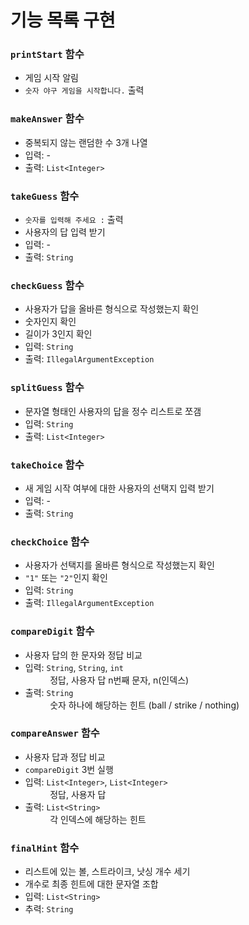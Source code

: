 # 기능 목록 구현

### `printStart` 함수 
* 게임 시작 알림
* `숫자 야구 게임을 시작합니다.` 출력

### `makeAnswer` 함수
* 중복되지 않는 랜덤한 수 3개 나열
* 입력: -
* 출력: `List<Integer>`

### `takeGuess` 함수
* `숫자를 입력해 주세요 :` 출력
* 사용자의 답 입력 받기
* 입력: -
* 출력: `String`

### `checkGuess` 함수
* 사용자가 답을 올바른 형식으로 작성했는지 확인
* 숫자인지 확인
* 길이가 3인지 확인
* 입력: `String`
* 출력: `IllegalArgumentException`

### `splitGuess` 함수
* 문자열 형태인 사용자의 답을 정수 리스트로 쪼갬
* 입력: `String`
* 출력: `List<Integer>`

### `takeChoice` 함수
* 새 게임 시작 여부에 대한 사용자의 선택지 입력 받기
* 입력: -
* 출력: `String`

### `checkChoice` 함수
* 사용자가 선택지를 올바른 형식으로 작성했는지 확인
* `"1"` 또는 `"2"`인지 확인
* 입력: `String`
* 출력: `IllegalArgumentException`

### `compareDigit` 함수
* 사용자 답의 한 문자와 정답 비교
* 입력: `String`, `String`, `int`
  <br>&nbsp;&nbsp;&nbsp;&nbsp;&nbsp;&nbsp;&nbsp;&nbsp;&nbsp;
  정답, 사용자 답 n번째 문자, n(인덱스)
* 출력: `String`
  <br>&nbsp;&nbsp;&nbsp;&nbsp;&nbsp;&nbsp;&nbsp;&nbsp;&nbsp;
  숫자 하나에 해당하는 힌트 (ball / strike / nothing)

### `compareAnswer` 함수
* 사용자 답과 정답 비교
* `compareDigit` 3번 실행
* 입력: `List<Integer>`, `List<Integer>`
  <br>&nbsp;&nbsp;&nbsp;&nbsp;&nbsp;&nbsp;&nbsp;&nbsp;&nbsp;
  정답, 사용자 답
* 출력: `List<String>`
  <br>&nbsp;&nbsp;&nbsp;&nbsp;&nbsp;&nbsp;&nbsp;&nbsp;&nbsp;
  각 인덱스에 해당하는 힌트

### `finalHint` 함수
* 리스트에 있는 볼, 스트라이크, 낫싱 개수 세기
* 개수로 최종 힌트에 대한 문자열 조합
* 입력: `List<String>`
* 추력: `String`